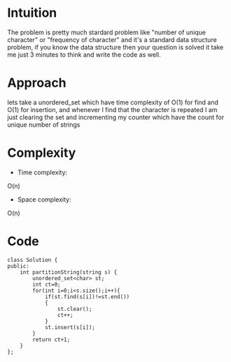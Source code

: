 # Intuition
<!-- Describe your first thoughts on how to solve this problem. -->
The problem is pretty much stardard problem like "number of unique character" or "frequency of character" and it's a standard data structure problem, if you know the data structure then your question is solved it take me just 3 minutes to think and write the code as well.

# Approach
<!-- Describe your approach to solving the problem. -->
lets take a unordered_set which have time complexity of O(1) for find and O(1) for insertion, and whenever I find that the character is repeated I am just clearing the set and incrementing my counter which have the count for unique number of strings

# Complexity
- Time complexity:
<!-- Add your time complexity here, e.g. $$O(n)$$ -->
O(n)

- Space complexity:
<!-- Add your space complexity here, e.g. $$O(n)$$ -->
O(n)

# Code
```
class Solution {
public:
    int partitionString(string s) {
        unordered_set<char> st;
        int ct=0;
        for(int i=0;i<s.size();i++){
            if(st.find(s[i])!=st.end())
            {
                st.clear();
                ct++;
            }
            st.insert(s[i]);
        }
        return ct+1;
    }
};
```